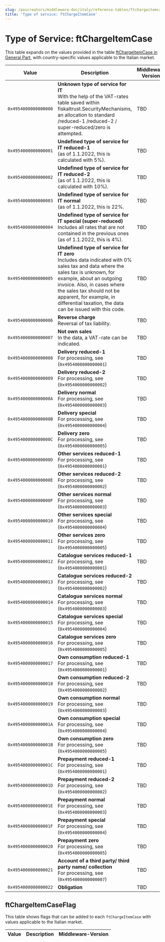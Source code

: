 ```yaml
---
slug: /poscreators/middleware-doc/italy/reference-tables/ftchargeitemcase
title: 'Type of service: ftChargeItemCase'
---
```


# Type of Service: ftChargeItemCase

This table expands on the values provided in the table [ftChargeItemCase in General Part](../../general/reference-tables/reference-tables.md#type-of-service-ftchargeitemcase), with country-specific values applicable to the Italian market.


| **Value**            | **Description**                                                                                        | **Middleware Version** |
| -------------------- | -------------- | ---------------------- |
| `0x4954000000000000` | **Unknown type of service for IT**<br />With the help of the VAT-rates table saved within fiskaltrust.SecurityMechanisms, an allocation to standard /reduced-1 /reduced-2 / super-reduced/zero is attempted. | TBD  |
| `0x4954000000000001` | **Undefined type of service for IT reduced-1**<br />(as of 1.1.2022, this is calculated with 5%). | TBD   |
| `0x4954000000000002` | **Undefined type of service for IT reduced-2**<br />(as of 1.1.2022, this is calculated with 10%). | TBD   |
| `0x4954000000000003` | **Undefined type of service for IT normal**<br />(as of 1.1.2022, this is 22%. | TBD |
| `0x4954000000000004` | **Undefined type of service for IT special (super-reduced)**<br />Includes all rates that are not contained in the previous ones (as of 1.1.2022, this is 4%). | TBD |
| `0x4954000000000005` | **Undefined type of service for IT zero**<br />Includes data indicated with 0% sales tax and data where the sales tax is unknown, for example, about an outgoing invoice. Also, in cases where the sales tax should not be apparent, for example, in differential taxation, the data can be issued with this code. | TBD |
| `0x4954000000000006` | **Reverse charge**<br />Reversal of tax liability.                                                     | TBD |
| `0x4954000000000007` | **Not own sales**<br />In the data, a VAT-rate can be indicated.                                       | TBD |
| `0x4954000000000008` | **Delivery reduced-1**<br />For processing, see (`0x4954000000000001`)                                 | TBD |
| `0x4954000000000009` | **Delivery reduced-2**<br />For processing, see (`0x4954000000000002`)                                 | TBD |
| `0x495400000000000A` | **Delivery normal**<br />For processing, see (`0x4954000000000003`)                                    | TBD |
| `0x495400000000000B` | **Delivery special**<br />For processing, see (`0x4954000000000004`)                                   | TBD |
| `0x495400000000000C` | **Delivery zero**<br />For processing, see (`0x4954000000000005`)                                      | TBD |
| `0x495400000000000D` | **Other services reduced-1**<br />For processing, see (`0x4954000000000001`)                           | TBD |
| `0x495400000000000E` | **Other services reduced-2**<br />For processing, see (`0x4954000000000002`)                           | TBD |
| `0x495400000000000F` | **Other services normal**<br />For processing, see (`0x4954000000000003`)                              | TBD |
| `0x4954000000000010` | **Other services special**<br />For processing, see (`0x4954000000000004`)                             | TBD |
| `0x4954000000000011` | **Other services zero**<br />For processing, see (`0x4954000000000005`)                                | TBD |
| `0x4954000000000012` | **Catalogue services reduced-1**<br />For processing, see (`0x4954000000000001`)                       | TBD |
| `0x4954000000000013` | **Catalogue services reduced-2**<br />For processing, see (`0x4954000000000002`)                       | TBD |
| `0x4954000000000014` | **Catalogue services normal**<br />For processing, see (`0x4954000000000003`)                          | TBD |
| `0x4954000000000015` | **Catalogue services special**<br />For processing, see (`0x4954000000000004`)                         | TBD |
| `0x4954000000000016` | **Catalogue services zero**<br />For processing, see (`0x4954000000000005`)                            | TBD | 
| `0x4954000000000017` | **Own consumption reduced-1**<br />For processing, see (`0x4954000000000001`)                          | TBD |
| `0x4954000000000018` | **Own consumption reduced-2**<br />For processing, see (`0x4954000000000002`)                          | TBD |
| `0x4954000000000019` | **Own consumption normal**<br />For processing, see (`0x4954000000000003`)                             | TBD |
| `0x495400000000001A` | **Own consumption special**<br />For processing, see (`0x4954000000000004`)                            | TBD |
| `0x495400000000001B` | **Own consumption zero**<br />For processing, see (`0x4954000000000005`)                               | TBD |
| `0x495400000000001C` | **Prepayment reduced-1**<br />For processing, see (`0x4954000000000001`)                               | TBD |
| `0x495400000000001D` | **Prepayment reduced-2**<br />For processing, see (`0x4954000000000002`)                               | TBD |
| `0x495400000000001E` | **Prepayment normal**<br />For processing, see (`0x4954000000000003`)                                  | TBD |
| `0x495400000000001F` | **Prepayment special**<br />For processing, see (`0x4954000000000004`)                                 | TBD |
| `0x4954000000000020` | **Prepayment zero**<br />For processing, see (`0x4954000000000005`)                                    | TBD |
| `0x4954000000000021` | **Account of a third party/ third party name/ collection**<br />For processing, see (`0x4954000000000007`)| TBD |
| `0x4954000000000022` | **Obligation**                                                                                         | TBD |

## ftChargeItemCaseFlag
This table shows flags that can be added to each `ftChargeItemCase` with values applicable to the Italian market. 

| Value              | Description              | Middleware-Version |
| ------------------ | ------------------------ | ------------------ |
